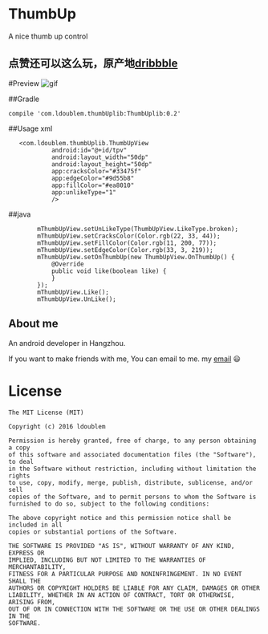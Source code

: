 # ThumbUp
A nice thumb up control

点赞还可以这么玩，原产地[dribbble](https://dribbble.com/shots/2661577-Like-Unlike-microinteraction-for-Loliful-io)
---
#Preview
![gif](https://github.com/ldoublem/ThumbUp/blob/master/screenShot/shot.gif)

##Gradle
```
compile 'com.ldoublem.thumbUplib:ThumbUplib:0.2'
```

##Usage  xml
```
   <com.ldoublem.thumbUplib.ThumbUpView
            android:id="@+id/tpv"
            android:layout_width="50dp"
            android:layout_height="50dp"
            app:cracksColor="#33475f"
            app:edgeColor="#9d55b8"
            app:fillColor="#ea8010"
            app:unlikeType="1"
            />
```
##java
```
        mThumbUpView.setUnLikeType(ThumbUpView.LikeType.broken);
        mThumbUpView.setCracksColor(Color.rgb(22, 33, 44));
        mThumbUpView.setFillColor(Color.rgb(11, 200, 77));
        mThumbUpView.setEdgeColor(Color.rgb(33, 3, 219));
        mThumbUpView.setOnThumbUp(new ThumbUpView.OnThumbUp() {
            @Override
            public void like(boolean like) {
            }
        });
        mThumbUpView.Like();
        mThumbUpView.UnLike();
```
## About me

An android developer in Hangzhou.

If you want to make friends with me, You can email to me.
my [email](mailto:1227102260@qq.com) :smiley:


License
=======

    The MIT License (MIT)

	Copyright (c) 2016 ldoublem

	Permission is hereby granted, free of charge, to any person obtaining a copy
	of this software and associated documentation files (the "Software"), to deal
	in the Software without restriction, including without limitation the rights
	to use, copy, modify, merge, publish, distribute, sublicense, and/or sell
	copies of the Software, and to permit persons to whom the Software is
	furnished to do so, subject to the following conditions:

	The above copyright notice and this permission notice shall be included in all
	copies or substantial portions of the Software.

	THE SOFTWARE IS PROVIDED "AS IS", WITHOUT WARRANTY OF ANY KIND, EXPRESS OR
	IMPLIED, INCLUDING BUT NOT LIMITED TO THE WARRANTIES OF MERCHANTABILITY,
	FITNESS FOR A PARTICULAR PURPOSE AND NONINFRINGEMENT. IN NO EVENT SHALL THE
	AUTHORS OR COPYRIGHT HOLDERS BE LIABLE FOR ANY CLAIM, DAMAGES OR OTHER
	LIABILITY, WHETHER IN AN ACTION OF CONTRACT, TORT OR OTHERWISE, ARISING FROM,
	OUT OF OR IN CONNECTION WITH THE SOFTWARE OR THE USE OR OTHER DEALINGS IN THE
	SOFTWARE.



